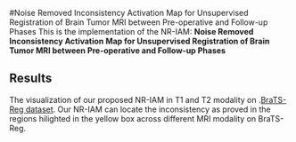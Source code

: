 #Noise Removed Inconsistency Activation Map for Unsupervised Registration of Brain Tumor MRI between Pre-operative and Follow-up Phases
This is the implementation of the NR-IAM: **Noise Removed Inconsistency Activation Map for Unsupervised Registration of Brain Tumor MRI between Pre-operative and Follow-up Phases** 

## Results
The visualization of our proposed NR-IAM in T1 and T2 modality on .[BraTS-Reg dataset](https://www.med.upenn.edu/cbica/brats-reg-challenge). Our NR-IAM can locate the inconsistency as proved in the regions hilighted in the yellow box across different MRI modality on BraTS-Reg.
